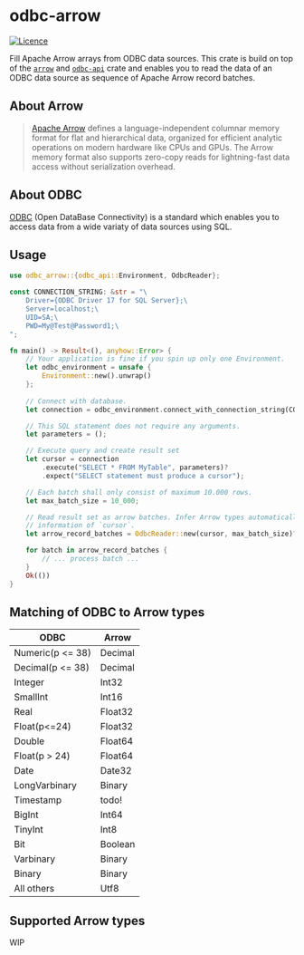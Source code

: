 # odbc-arrow

[![Licence](https://img.shields.io/crates/l/odbc-api)](https://github.com/pacman82/odbc-arrow/blob/master/License)

Fill Apache Arrow arrays from ODBC data sources. This crate is build on top of the [`arrow`](https://crates.io/crates/arrow) and [`odbc-api`](https://crates.io/crates/odbc-api) crate and enables you to read the data of an ODBC data source as sequence of Apache Arrow record batches.

## About Arrow

> [Apache Arrow](https://arrow.apache.org/) defines a language-independent columnar memory format for flat and hierarchical data, organized for efficient analytic operations on modern hardware like CPUs and GPUs. The Arrow memory format also supports zero-copy reads for lightning-fast data access without serialization overhead.

## About ODBC

[ODBC](https://docs.microsoft.com/en-us/sql/odbc/microsoft-open-database-connectivity-odbc) (Open DataBase Connectivity) is a standard which enables you to access data from a wide variaty of data sources using SQL.

## Usage

```rust
use odbc_arrow::{odbc_api::Environment, OdbcReader};

const CONNECTION_STRING: &str = "\
    Driver={ODBC Driver 17 for SQL Server};\
    Server=localhost;\
    UID=SA;\
    PWD=My@Test@Password1;\
";

fn main() -> Result<(), anyhow::Error> {
    // Your application is fine if you spin up only one Environment.
    let odbc_environment = unsafe {
        Environment::new().unwrap()
    };
    
    // Connect with database.
    let connection = odbc_environment.connect_with_connection_string(CONNECTION_STRING)?;

    // This SQL statement does not require any arguments.
    let parameters = ();

    // Execute query and create result set
    let cursor = connection
        .execute("SELECT * FROM MyTable", parameters)?
        .expect("SELECT statement must produce a cursor");

    // Each batch shall only consist of maximum 10.000 rows.
    let max_batch_size = 10_000;

    // Read result set as arrow batches. Infer Arrow types automatically using the meta
    // information of `cursor`.
    let arrow_record_batches = OdbcReader::new(cursor, max_batch_size)?;

    for batch in arrow_record_batches {
        // ... process batch ...
    }
    Ok(())
}
```

## Matching of ODBC to Arrow types

| ODBC             | Arrow   |
| ---------------- | ------- |
| Numeric(p <= 38) | Decimal |
| Decimal(p <= 38) | Decimal |
| Integer          | Int32   |
| SmallInt         | Int16   |
| Real             | Float32 |
| Float(p<=24)     | Float32 |
| Double           | Float64 |
| Float(p > 24)    | Float64 |
| Date             | Date32  |
| LongVarbinary    | Binary  |
| Timestamp        | todo!   |
| BigInt           | Int64   |
| TinyInt          | Int8    |
| Bit              | Boolean |
| Varbinary        | Binary  |
| Binary           | Binary  |
| All others       | Utf8    |

## Supported Arrow types

WIP